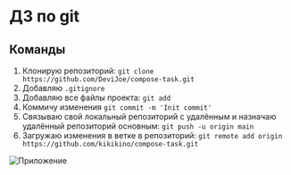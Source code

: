 # ДЗ по git

## Команды
1. Клонирую репозиторий: `git clone https://github.com/DeviJoe/compose-task.git`
2. Добавляю `.gitignore`
3. Добавляю все файлы проекта: `git add` 
4. Коммичу изменения `git commit -m 'Init commit'`
5. Cвязываю свой локальный репозиторий с удалённым и назначаю удалённый репозиторий основным: `git push -u origin main`
6. Загружаю изменения в ветке в репозиторий: `git remote add origin https://github.com/kikikino/compose-task.git`

![Приложение](https://user-images.githubusercontent.com/91375674/162255504-0c89c90d-b1df-4b16-80d8-6b95f1bb0662.png)
